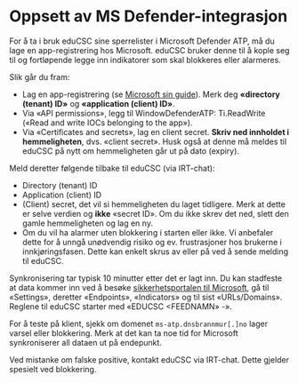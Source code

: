 # Oppsett av MS Defender-integrasjon

For å ta i bruk eduCSC sine sperrelister i Microsoft Defender ATP, må du lage en
app-registrering hos Microsoft. eduCSC bruker denne til å kople seg til og
fortløpende legge inn indikatorer som skal blokkeres eller alarmeres.

Slik går du fram:

- Lag en app-registrering (se [Microsoft sin
  guide](https://learn.microsoft.com/en-us/azure/active-directory/develop/quickstart-register-app)).
  Merk deg **«directory (tenant) ID»** og **«application (client) ID»**.
- Via «API permissions», legg til WindowDefenderATP: Ti.ReadWrite («Read and
  write IOCs belonging to the app»).
- Via «Certificates and secrets», lag en client secret. **Skriv ned innholdet i
  hemmeligheten**, dvs. «client secret». Husk også at denne må meldes til eduCSC
  på nytt om hemmeligheten går ut på dato (expiry).

Meld deretter følgende tilbake til eduCSC (via IRT-chat):

- Directory (tenant) ID
- Application (client) ID
- (Client) secret, det vil si hemmeligheten du laget tidligere. Merk at dette er
  selve verdien og **ikke** «secret ID». Om du ikke skrev det ned, slett den
  gamle hemmeligheten og lag en ny.
- Om du vil ha alarmer uten blokkering i starten eller ikke. Vi anbefaler dette
  for å unngå unødvendig risiko og ev. frustrasjoner hos brukerne i
  innkjøringsfasen. Dette kan enkelt skrus av eller på ved å sende melding til
  eduCSC.

Synkronisering tar typisk 10 minutter etter det er lagt inn. Du kan stadfeste at
data kommer inn ved å besøke [sikkerhetsportalen til Microsoft](https://security.microsoft.com),
gå til «Settings», deretter «Endpoints», «Indicators» og til sist «URLs/Domains».
Reglene til eduCSC starter med «EDUCSC <FEEDNAMN» -».

For å teste på klient, sjekk om domenet `ms-atp.dnsbrannmur[.]no` lager varsel
eller blokkering. Merk at det kan ta noe tid for Microsoft synkroniserer all
dataen ut på endepunkt.

Ved mistanke om falske positive, kontakt eduCSC via IRT-chat. Dette gjelder
spesielt ved blokkering.
